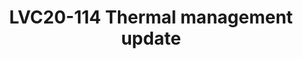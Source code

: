 ---
categories:
- lvc20
description: The number of different components on the embedded devices, their performances
  and the power they drain put on the front of the scene the thermal framework which
  was delegated to a second role until recently. We had to find new strategies to
  cool down the components as well as improve the thermal management.<br /> This session
  provides an update of the different changes in the thermal framework which are now
  available upstream.
image: /assets/images/featured-images/lvc20/LVC20-114.png
session_id: LVC20-114
session_room: '[Track 2] Linux/Android'
session_slot:
  end_time: 2020-09-22 14:25
  start_time: 2020-09-22 14:00
session_speakers:
- speaker_bio: Daniel worked in 1998 in the Space Industry and Air traffic management
    for distributed system project in life safety constraints. He acquired for this
    project a system programming expertise. &lt;br /&gt; &lt;br /&gt; He joined IBM
    in 2004 and since this date he does kernel hacking and pushed upstream the resource
    virtualization with the namespaces. He is the author and maintainer of the Linux
    Container (LXC).&lt;br /&gt; &lt;br /&gt; In 2012, he joined Linaro to work in
    the power management team. Deeply involved in the power management improvements
    for the different members of Linaro, he continues to contribute and maintain some
    parts of the Linux kernel.
  speaker_company: Linaro
  speaker_image: http://avatars.sched.co/8/5c/829128/avatar.jpg.320x320px.jpg?0c8
  speaker_name: Daniel Lezcano
  speaker_position: Linaro - Senior Engineer - Power specialist
  speaker_role: speaker
session_track: Power Management
tag: session
tags: Power Management
title: LVC20-114 Thermal management update
---